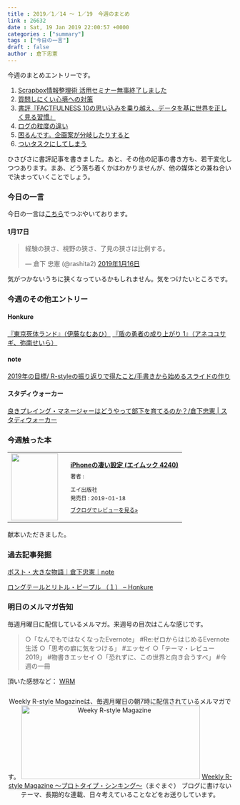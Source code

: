 ```yaml
---
title : 2019／1／14 〜 1／19　今週のまとめ
link : 26632
date : Sat, 19 Jan 2019 22:00:57 +0000
categories : ["summary"]
tags : ["今日の一言"]
draft : false
author : 倉下忠憲
---
```


今週のまとめエントリーです。

<ol>
<li><a href="https://rashita.net/blog/?p=26571">Scrapbox情報整理術 活用セミナー無事終了しました</a></li>
<li><a href="https://rashita.net/blog/?p=26580">質問しにくい心境への対策</a></li>
<li><a href="https://rashita.net/blog/?p=26588">書評『FACTFULNESS 10の思い込みを乗り越え、データを基に世界を正しく見る習慣』</a></li>
<li><a href="https://rashita.net/blog/?p=26597">ログの粒度の違い</a></li>
<li><a href="https://rashita.net/blog/?p=26607">困るんです。企画案が分岐したりすると</a></li>
<li><a href="https://rashita.net/blog/?p=26623">ついタスクにしてしまう</a></li>
</ol>

ひさびさに書評記事を書きました。あと、その他の記事の書き方も、若干変化しつつあります。まあ、どう落ち着くかはわかりませんが、他の媒体との兼ね合いで決まっていくことでしょう。

<h3>今日の一言</h3>

今日の一言は<a href="http://twitter.com/rashita2 ">こちら</a>でつぶやいております。

<h4>1月17日</h4>

<blockquote class="twitter-tweet" data-conversation="none" data-lang="ja"><p lang="ja" dir="ltr">経験の狭さ、視野の狭さ、了見の狭さは比例する。</p>&mdash; 倉下 忠憲 (@rashita2) <a href="https://twitter.com/rashita2/status/1085579564481314816?ref_src=twsrc%5Etfw">2019年1月16日</a></blockquote>
<script async src="https://platform.twitter.com/widgets.js" charset="utf-8"></script>

気がつかないうちに狭くなっているかもしれません。気をつけたいところです。

<h3>今週のその他エントリー</h3>

<H4>Honkure</H4>

<a href="http://honkure.net/rbook/archives/2837">『東京死体ランド』（伊藤なむあひ）</a>
<a href="http://honkure.net/rbook/archives/2841">『盾の勇者の成り上がり 1』（アネコユサギ、弥南せいら）</a>

<H4>note</H4>

<a href="https://note.mu/rashita/n/n76e649b2d813">2019年の目標/ R-styleの振り返りで得たこと/手書きから始めるスライドの作り</a>

<H4>スタディウォーカー</H4>

<a href="https://studywalker.jp/skillup/article/172135/">良きプレイング・マネージャーはどうやって部下を育てるのか？/倉下忠憲 | スタディウォーカー</a>

<H3>今週触った本</H3>

<div class="booklog_html"><table><tr><td class="booklog_html_image"><a href="https://www.amazon.co.jp/iPhone%E3%81%AE%E5%87%84%E3%81%84%E8%A8%AD%E5%AE%9A-%E3%82%A8%E3%82%A4%E3%83%A0%E3%83%83%E3%82%AF-4240-flick-%E7%B7%A8%E9%9B%86%E9%83%A8/dp/4777953963?SubscriptionId=0AVSM5SVKRWTFMG7ZR82&tag=rashita1000-22&linkCode=xm2&camp=2025&creative=165953&creativeASIN=4777953963" target="_blank"><img src="https://images-fe.ssl-images-amazon.com/images/I/516%2BZVAjZdL._SL160_.jpg" width="105" height="150" style="border:0;border-radius:0;" /></a></td><td class="booklog_html_info" style="padding-left:20px;"><div class="booklog_html_title" style="margin-bottom:10px;font-size:14px;font-weight:bold;"><a href="https://www.amazon.co.jp/iPhone%E3%81%AE%E5%87%84%E3%81%84%E8%A8%AD%E5%AE%9A-%E3%82%A8%E3%82%A4%E3%83%A0%E3%83%83%E3%82%AF-4240-flick-%E7%B7%A8%E9%9B%86%E9%83%A8/dp/4777953963?SubscriptionId=0AVSM5SVKRWTFMG7ZR82&tag=rashita1000-22&linkCode=xm2&camp=2025&creative=165953&creativeASIN=4777953963" target="_blank">iPhoneの凄い設定 (エイムック 4240)</a></div><div style="margin-bottom:10px;"><div class="booklog_html_author" style="margin-bottom:15px;font-size:12px;;line-height:1.2em">著者 : </div><div class="booklog_html_manufacturer" style="margin-bottom:5px;font-size:12px;;line-height:1.2em">エイ出版社</div><div class="booklog_html_release" style="font-size:12px;;line-height:1.2em">発売日 : 2019-01-18</div></div><div class="booklog_html_link_amazon"><a href="https://booklog.jp/item/1/4777953963" style="font-size:12px;" target="_blank">ブクログでレビューを見る»</a></div></td></tr></table></div>

献本いただきました。

<h3>過去記事発掘</h3>

<a href="https://note.mu/rashita/m/me7e69fe7c3a0">ポスト・大きな物語｜倉下忠憲｜note</a>

<a href="http://honkure.net/rbook/archives/973">ロングテールとリトル・ピープル （１） – Honkure</a>

<h3>明日のメルマガ告知</h3>

毎週月曜日に配信しているメルマガ。来週号の目次はこんな感じです。

<blockquote>
○「なんでもではなくなったEvernote」 #Re:ゼロからはじめるEvernote生活
○「思考の癖に気をつける」 #エッセイ
○「テーマ・レビュー2019」 #物書きエッセイ
○「恐れずに、この世界と向き合うすべ」 #今週の一冊
</blockquote>

頂いた感想など：
<a class="twitter-timeline"  href="https://twitter.com/rashita2/timelines/427262290753097729"  data-widget-id="427265271171010561">WRM</a>
    <script>!function(d,s,id){var js,fjs=d.getElementsByTagName(s)[0],p=/^http:/.test(d.location)?'http':'https';if(!d.getElementById(id)){js=d.createElement(s);js.id=id;js.src=p+"://platform.twitter.com/widgets.js";fjs.parentNode.insertBefore(js,fjs);}}(document,"script","twitter-wjs");</script>

<div style="text-align:center;margin-top:25px;">
Weekly R-style Magazineは、毎週月曜日の朝7時に配信されているメルマガです。
<a href="http://www.mag2.com/m/0001185133.html" target="_blank"><img src="https://rashita.net/blog/wp-content/uploads/2010/09/mmbanner.jpg" alt="Weeky R-style Magazine" width="400" height="165" class="alignnone size-full wp-image-12201" /></a>
<a href="http://www.mag2.com/m/0001185133.html" target="_blank">Weekly R-style Magazine ～プロトタイプ・シンキング～</a>（まぐまぐ）
ブログに書けないテーマ、長期的な連載、日々考えていることなどをお送りしています。
</div> 
